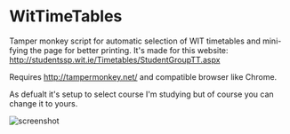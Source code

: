 WitTimeTables
=============

Tamper monkey script for automatic selection of WIT timetables and mini-fying the page for better printing.
It's made for this website:
http://studentssp.wit.ie/Timetables/StudentGroupTT.aspx

Requires http://tampermonkey.net/ and compatible browser like Chrome.

As defualt it's setup to select course I'm studying but of course you can change it to yours.

![screenshot](screnShot.png)


